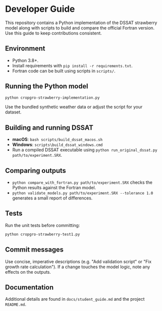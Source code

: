 # Developer Guide

This repository contains a Python implementation of the DSSAT strawberry model along with scripts to build and compare the official Fortran version. Use this guide to keep contributions consistent.

## Environment

- Python 3.8+.
- Install requirements with `pip install -r requirements.txt`.
- Fortran code can be built using scripts in `scripts/`.

## Running the Python model

```bash
python cropgro-strawberry-implementation.py
```

Use the bundled synthetic weather data or adjust the script for your dataset.

## Building and running DSSAT

- **macOS**: `bash scripts/build_dssat_macos.sh`
- **Windows**: `scripts\build_dssat_windows.cmd`
- Run a compiled DSSAT executable using `python run_original_dssat.py path/to/experiment.SRX`.

## Comparing outputs

- `python compare_with_fortran.py path/to/experiment.SRX` checks the Python results against the Fortran model.
- `python validate_models.py path/to/experiment.SRX --tolerance 1.0` generates a small report of differences.

## Tests

Run the unit tests before committing:

```bash
python cropgro-strawberry-test1.py
```

## Commit messages

Use concise, imperative descriptions (e.g. "Add validation script" or "Fix growth rate calculation"). If a change touches the model logic, note any effects on the outputs.

## Documentation

Additional details are found in `docs/student_guide.md` and the project `README.md`.

